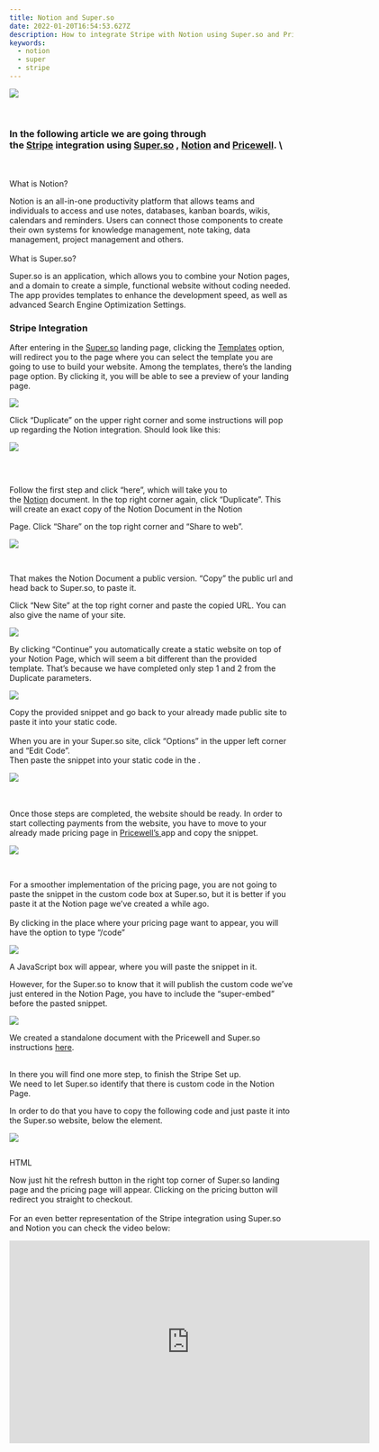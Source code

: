 ```yaml
---
title: Notion and Super.so
date: 2022-01-20T16:54:53.627Z
description: How to integrate Stripe with Notion using Super.so and PriceWell
keywords:
  - notion
  - super
  - stripe
---
```

[![](https://s3-eu-central-1.amazonaws.com/euc-cdn.freshdesk.com/data/helpdesk/attachments/production/80026135579/original/0YoAHlmq4OxNCfFxVZMIcDEVCtS4-UgjvA.png?1627292482)](https://s3-eu-central-1.amazonaws.com/euc-cdn.freshdesk.com/data/helpdesk/attachments/production/80026135579/original/0YoAHlmq4OxNCfFxVZMIcDEVCtS4-UgjvA.png?1627292482)



    

### In the following article we are going through the [Stripe](https://stripe.com/) integration using [Super.so](https://super.so/) , [Notion](https://www.notion.so/) and [Pricewell](https://www.pricewell.io/). \
\
\
What is Notion?    

Notion is an all-in-one productivity platform that allows teams and individuals to access and use notes, databases, kanban boards, wikis, calendars and reminders. Users can connect those components to create their own systems for knowledge management, note taking, data management, project management and others. \
\
What is Super.so?    

Super.so is an application, which allows you to combine your Notion pages, and a domain to create a simple, functional website without coding needed. The app provides templates to enhance the development speed, as well as advanced Search Engine Optimization Settings. 



### Stripe Integration     

After entering in the [Super.so](http://super.so/) landing page, clicking the [Templates](https://super.so/market) option, will redirect you to the page where you can select the template you are going to use to build your website.  Among the templates, there’s the landing page option. By clicking it, you will be able to see a preview of your landing page.   

[![](https://s3-eu-central-1.amazonaws.com/euc-cdn.freshdesk.com/data/helpdesk/attachments/production/80026136853/original/jc492g6lOJyLawtmA5y030Tp262oTHTLoA.png?1627292655)](https://s3-eu-central-1.amazonaws.com/euc-cdn.freshdesk.com/data/helpdesk/attachments/production/80026136853/original/jc492g6lOJyLawtmA5y030Tp262oTHTLoA.png?1627292655)

  Click “Duplicate” on the upper right corner and some instructions will pop up regarding the Notion integration. Should look like this: 

[![](https://s3-eu-central-1.amazonaws.com/euc-cdn.freshdesk.com/data/helpdesk/attachments/production/80026136834/original/g-qJfIod8hZiNK2ZekgI_2Glg10bbpmVaQ.png?1627292653)](https://s3-eu-central-1.amazonaws.com/euc-cdn.freshdesk.com/data/helpdesk/attachments/production/80026136834/original/g-qJfIod8hZiNK2ZekgI_2Glg10bbpmVaQ.png?1627292653)

###      

Follow the first step and click “here”, which will take you to the [Notion](https://www.notion.so/) document. In the top right corner again, click “Duplicate”. This will create an exact copy of the Notion Document in the Notion 

Page. Click “Share” on the top right corner and “Share to web”. 

[![](https://s3-eu-central-1.amazonaws.com/euc-cdn.freshdesk.com/data/helpdesk/attachments/production/80026136916/original/WQq6ANgHxrp8baufyObU-vDS_rxLJZ3KJg.png?1627292666)](https://s3-eu-central-1.amazonaws.com/euc-cdn.freshdesk.com/data/helpdesk/attachments/production/80026136916/original/WQq6ANgHxrp8baufyObU-vDS_rxLJZ3KJg.png?1627292666)

    

That makes the Notion Document a public version. “Copy” the public url and head back to Super.so, to paste it. 

Click “New Site” at the top right corner and paste the copied URL. You can also give the name of your site. 



[![](https://s3-eu-central-1.amazonaws.com/euc-cdn.freshdesk.com/data/helpdesk/attachments/production/80026136857/original/SXtBQgu60plXD-XZVDey2kcZso3SQM4oPQ.png?1627292656)](https://s3-eu-central-1.amazonaws.com/euc-cdn.freshdesk.com/data/helpdesk/attachments/production/80026136857/original/SXtBQgu60plXD-XZVDey2kcZso3SQM4oPQ.png?1627292656)

By clicking “Continue” you automatically create a static website on top of your Notion Page, which will seem a bit different than the provided template. That’s because we have completed only step 1 and 2 from the Duplicate parameters. 



[![](https://s3-eu-central-1.amazonaws.com/euc-cdn.freshdesk.com/data/helpdesk/attachments/production/80026136888/original/AloVQ-TbtRj2L9v0DLUdRoMH8Fjn9Wvc8w.png?1627292662)](https://s3-eu-central-1.amazonaws.com/euc-cdn.freshdesk.com/data/helpdesk/attachments/production/80026136888/original/AloVQ-TbtRj2L9v0DLUdRoMH8Fjn9Wvc8w.png?1627292662)



Copy the provided snippet and go back to your already made public site to paste it into your static code.\
\
When you are in your Super.so site, click “Options” in the upper left corner and “Edit Code”.\
Then paste the snippet into your static code in the <head>. 



[![](https://s3-eu-central-1.amazonaws.com/euc-cdn.freshdesk.com/data/helpdesk/attachments/production/80026136901/original/FcNGZkZ8Evrv6Z_kbUPZiZObsV3uTMTH_A.png?1627292665)](https://s3-eu-central-1.amazonaws.com/euc-cdn.freshdesk.com/data/helpdesk/attachments/production/80026136901/original/FcNGZkZ8Evrv6Z_kbUPZiZObsV3uTMTH_A.png?1627292665)

\
\
Once those steps are completed, the website should be ready. In order to start collecting payments from the website, you have to move to your already made pricing page in [Pricewell’s ](https://app.pricewell.io/login)app and copy the snippet.



[![](https://s3-eu-central-1.amazonaws.com/euc-cdn.freshdesk.com/data/helpdesk/attachments/production/80026136908/original/HP_VssWOlCsBFRVYAqZvdNM6n3DpXF4nIg.png?1627292666)](https://s3-eu-central-1.amazonaws.com/euc-cdn.freshdesk.com/data/helpdesk/attachments/production/80026136908/original/HP_VssWOlCsBFRVYAqZvdNM6n3DpXF4nIg.png?1627292666)

 

For a smoother implementation of the pricing page, you are not going to paste the snippet in the custom code box at Super.so, but it is better if you paste it at the Notion page we’ve created a while ago.\
\
By clicking in the place where your pricing page want to appear, you will have the option to type “/code”



[![](https://s3-eu-central-1.amazonaws.com/euc-cdn.freshdesk.com/data/helpdesk/attachments/production/80026136898/original/I8cglpbBzQt4wKvEyjZxVFDcPUUh2Ocbzg.png?1627292664)](https://s3-eu-central-1.amazonaws.com/euc-cdn.freshdesk.com/data/helpdesk/attachments/production/80026136898/original/I8cglpbBzQt4wKvEyjZxVFDcPUUh2Ocbzg.png?1627292664)

A JavaScript box will appear, where you will paste the snippet in it.

However, for the Super.so to know that it will publish the custom code we’ve just entered in the Notion Page, you have to include the “super-embed” before the pasted snippet. 

[![](https://s3-eu-central-1.amazonaws.com/euc-cdn.freshdesk.com/data/helpdesk/attachments/production/80026136917/original/nEIh2aNqHB8ZVagV0w1pKppJiHns-EpB2g.png?1627292666)](https://s3-eu-central-1.amazonaws.com/euc-cdn.freshdesk.com/data/helpdesk/attachments/production/80026136917/original/nEIh2aNqHB8ZVagV0w1pKppJiHns-EpB2g.png?1627292666)

We created a standalone document with the Pricewell and Super.so instructions [here](https://pricewell-integration.super.site/).

\
In there you will find one more step, to finish the Stripe Set up.\
We need to let Super.so identify that there is custom code in the Notion Page.

In order to do that you have to copy the following code and just paste it into the Super.so website, below the <head> element. 



[![](https://s3-eu-central-1.amazonaws.com/euc-cdn.freshdesk.com/data/helpdesk/attachments/production/80026136903/original/vKnN1cyq7iQdA1M6XKLN-YlQK3UmSrwhGA.png?1627292665)](https://s3-eu-central-1.amazonaws.com/euc-cdn.freshdesk.com/data/helpdesk/attachments/production/80026136903/original/vKnN1cyq7iQdA1M6XKLN-YlQK3UmSrwhGA.png?1627292665)

```html

```

HTML

Now just hit the refresh button in the right top corner of Super.so landing page and the pricing page will appear. Clicking on the pricing button will redirect you straight to checkout.\
\
For an even better representation of the Stripe integration using Super.so and Notion you can check the video below:

<iframe width="640" height="360" src="https://www.youtube.com/embed/fHegVwD5oa8?&amp;wmode=opaque" frameborder="0" allowfullscreen="" class="fr-draggable" sandbox="allow-scripts allow-forms allow-same-origin allow-presentation"></iframe>